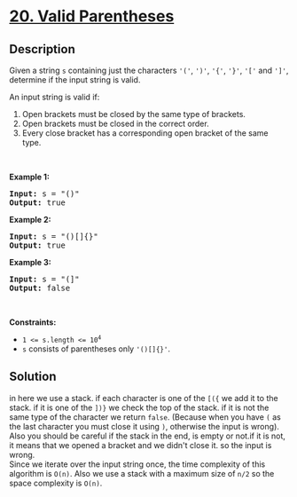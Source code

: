 # [20. Valid Parentheses](https://leetcode.com/problems/valid-parentheses)

## Description

<p>Given a string <code>s</code> containing just the characters <code>&#39;(&#39;</code>, <code>&#39;)&#39;</code>, <code>&#39;{&#39;</code>, <code>&#39;}&#39;</code>, <code>&#39;[&#39;</code> and <code>&#39;]&#39;</code>, determine if the input string is valid.</p>

<p>An input string is valid if:</p>

<ol>
	<li>Open brackets must be closed by the same type of brackets.</li>
	<li>Open brackets must be closed in the correct order.</li>
	<li>Every close bracket has a corresponding open bracket of the same type.</li>
</ol>

<p>&nbsp;</p>
<p><strong class="example">Example 1:</strong></p>

<pre>
<strong>Input:</strong> s = &quot;()&quot;
<strong>Output:</strong> true
</pre>

<p><strong class="example">Example 2:</strong></p>

<pre>
<strong>Input:</strong> s = &quot;()[]{}&quot;
<strong>Output:</strong> true
</pre>

<p><strong class="example">Example 3:</strong></p>

<pre>
<strong>Input:</strong> s = &quot;(]&quot;
<strong>Output:</strong> false
</pre>

<p>&nbsp;</p>
<p><strong>Constraints:</strong></p>

<ul>
	<li><code>1 &lt;= s.length &lt;= 10<sup>4</sup></code></li>
	<li><code>s</code> consists of parentheses only <code>&#39;()[]{}&#39;</code>.</li>
</ul>

## Solution
in here we use a stack. if each character is one of the `[({` we add it to the stack. if it is one of the `])}` we check the top of the stack. if it is not the same type of the character we return `false`. (Because when you have `(` as the last character you must close it using `)`, otherwise the input is wrong). Also you should be careful if the stack in the end, is empty or not.if it is not, it means that we opened a bracket and we didn't close it. so the input is wrong.   
Since we iterate over the input string once, the time complexity of this algorithm is `O(n)`. Also we use a stack with a maximum size of `n/2` so the space complexity is `O(n)`.